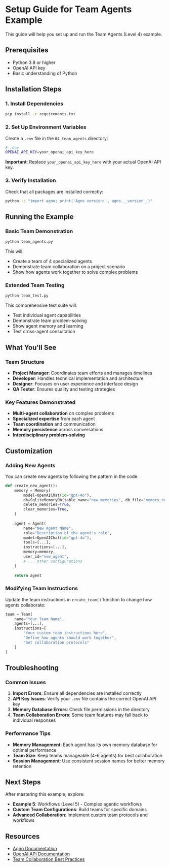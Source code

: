 # Setup Guide for Team Agents Example

This guide will help you set up and run the Team Agents (Level 4) example.

## Prerequisites

- Python 3.8 or higher
- OpenAI API key
- Basic understanding of Python

## Installation Steps

### 1. Install Dependencies

```bash
pip install -r requirements.txt
```

### 2. Set Up Environment Variables

Create a `.env` file in the `04_team_agents` directory:

```bash
# .env
OPENAI_API_KEY=your_openai_api_key_here
```

**Important**: Replace `your_openai_api_key_here` with your actual OpenAI API key.

### 3. Verify Installation

Check that all packages are installed correctly:

```bash
python -c "import agno; print('Agno version:', agno.__version__)"
```

## Running the Example

### Basic Team Demonstration

```bash
python team_agents.py
```

This will:
- Create a team of 4 specialized agents
- Demonstrate team collaboration on a project scenario
- Show how agents work together to solve complex problems

### Extended Team Testing

```bash
python team_test.py
```

This comprehensive test suite will:
- Test individual agent capabilities
- Demonstrate team problem-solving
- Show agent memory and learning
- Test cross-agent consultation

## What You'll See

### Team Structure
- **Project Manager**: Coordinates team efforts and manages timelines
- **Developer**: Handles technical implementation and architecture
- **Designer**: Focuses on user experience and interface design
- **QA Tester**: Ensures quality and testing strategies

### Key Features Demonstrated
- **Multi-agent collaboration** on complex problems
- **Specialized expertise** from each agent
- **Team coordination** and communication
- **Memory persistence** across conversations
- **Interdisciplinary problem-solving**

## Customization

### Adding New Agents

You can create new agents by following the pattern in the code:

```python
def create_new_agent():
    memory = Memory(
        model=OpenAIChat(id="gpt-4o"),
        db=SqliteMemoryDb(table_name="new_memories", db_file="memory_new.db"),
        delete_memories=True,
        clear_memories=True,
    )
    
    agent = Agent(
        name="New Agent Name",
        role="Description of the agent's role",
        model=OpenAIChat(id="gpt-4o"),
        tools=[...],
        instructions=[...],
        memory=memory,
        user_id="new_agent",
        # ... other configurations
    )
    
    return agent
```

### Modifying Team Instructions

Update the team instructions in `create_team()` function to change how agents collaborate:

```python
team = Team(
    name="Your Team Name",
    agents=[...],
    instructions=[
        "Your custom team instructions here",
        "Define how agents should work together",
        "Set collaboration protocols"
    ]
)
```

## Troubleshooting

### Common Issues

1. **Import Errors**: Ensure all dependencies are installed correctly
2. **API Key Issues**: Verify your `.env` file contains the correct OpenAI API key
3. **Memory Database Errors**: Check file permissions in the directory
4. **Team Collaboration Errors**: Some team features may fall back to individual responses

### Performance Tips

- **Memory Management**: Each agent has its own memory database for optimal performance
- **Team Size**: Keep teams manageable (4-6 agents) for best collaboration
- **Session Management**: Use consistent session names for better memory retention

## Next Steps

After mastering this example, explore:
- **Example 5**: Workflows (Level 5) - Complex agentic workflows
- **Custom Team Configurations**: Build teams for specific domains
- **Advanced Collaboration**: Implement custom team protocols and workflows

## Resources

- [Agno Documentation](https://github.com/agno-agi/agno)
- [OpenAI API Documentation](https://platform.openai.com/docs)
- [Team Collaboration Best Practices](https://github.com/agno-agi/agno/tree/main/cookbook/teams)
